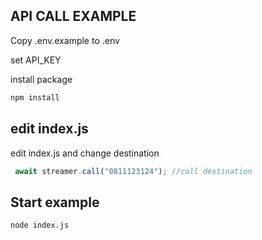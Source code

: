 ## API CALL EXAMPLE

Copy .env.example to .env

set API_KEY

install package

```bash
npm install
```

## edit index.js 

edit index.js and change destination

```javascript
 await streamer.call("0811123124"); //call destination
```

## Start example

```bash
node index.js
```
